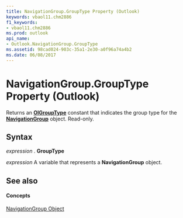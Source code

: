 ```yaml
---
title: NavigationGroup.GroupType Property (Outlook)
keywords: vbaol11.chm2886
f1_keywords:
- vbaol11.chm2886
ms.prod: outlook
api_name:
- Outlook.NavigationGroup.GroupType
ms.assetid: 98cad024-903c-35a1-2e30-a0f96a74a4b2
ms.date: 06/08/2017
---
```



# NavigationGroup.GroupType Property (Outlook)

Returns an **[OlGroupType](olgrouptype-enumeration-outlook.md)** constant that indicates the group type for the **[NavigationGroup](navigationgroup-object-outlook.md)** object. Read-only.


## Syntax

 _expression_ . **GroupType**

 _expression_ A variable that represents a **NavigationGroup** object.


## See also


#### Concepts


[NavigationGroup Object](navigationgroup-object-outlook.md)

